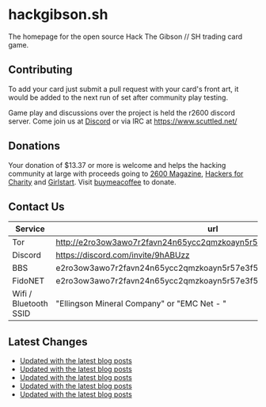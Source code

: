 # hackgibson.sh
The homepage for the open source Hack The Gibson // SH trading card game.


## Contributing

To add your card just submit a pull request with your card's front art, it would be added to the next run of set after community play testing.

Game play and discussions over the project is held the r2600 discord server. Come join us at [Discord](https://discord.com/invite/9hABUzz) or via IRC at https://www.scuttled.net/


## Donations

Your donation of $13.37 or more is welcome and helps the hacking community at large with proceeds going to [2600 Magazine](https://2600.com/), [Hackers for Charity](https://hackersforcharity.org) and [Girlstart](https://girlstart.org).  Visit [buymeacoffee](https://www.buymeacoffee.com/hackgibson.sh) to donate.


## Contact Us

Service | url
-|-
Tor | http://e2ro3ow3awo7r2favn24n65ycc2qmzkoayn5r57e3f56nvjwdcgg32ad.onion
Discord | https://discord.com/invite/9hABUzz
BBS | e2ro3ow3awo7r2favn24n65ycc2qmzkoayn5r57e3f56nvjwdcgg32ad.onion:23
FidoNET | e2ro3ow3awo7r2favn24n65ycc2qmzkoayn5r57e3f56nvjwdcgg32ad.onion:24554
Wifi / Bluetooth SSID | "Ellingson Mineral Company" or "EMC Net - <fidonet address>"

## Latest Changes
<!-- BLOG-POST-LIST:START -->
- [Updated with the latest blog posts](https://github.com/DFW2600/hackgibson.sh/commit/82bd609ebd908405b3008427a0647400bf5a1ec5)
- [Updated with the latest blog posts](https://github.com/DFW2600/hackgibson.sh/commit/6492e5add0cfd86c1e3407167135947dc46c5867)
- [Updated with the latest blog posts](https://github.com/DFW2600/hackgibson.sh/commit/f6e8bf5f8014b85f72a015d7b3628d8cbb7c660f)
- [Updated with the latest blog posts](https://github.com/DFW2600/hackgibson.sh/commit/1b86f29538ab1c8095493d35cb08092a59030f07)
- [Updated with the latest blog posts](https://github.com/DFW2600/hackgibson.sh/commit/6e3133368fca1cedeae5d60cc102d21d5c3aceb8)
<!-- BLOG-POST-LIST:END -->
